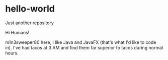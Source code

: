 # hello-world
Just another repository

Hi Humans!

m1n3sweeper80 here, I like Java and JavaFX (that's what I'd like to code in).
I've had tacos at 3 AM and find them far superior to tacos during normal hours.
